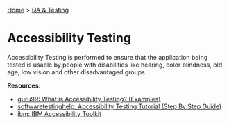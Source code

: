 [Home](../../README.md) > [QA & Testing](./README.md)

# Accessibility Testing

Accessibility Testing is performed to ensure that the application being tested is usable by people with disabilities like hearing, color blindness, old age, low vision and other disadvantaged groups.

**Resources:**
- [guru99: What is Accessibility Testing? (Examples)](https://www.guru99.com/accessibility-testing.html)
- [softwaretestinghelp: Accessibility Testing Tutorial (Step By Step Guide)](https://www.softwaretestinghelp.com/what-is-web-accessibility-testing/)
- [ibm: IBM Accessibility Toolkit](https://www.ibm.com/able/)
